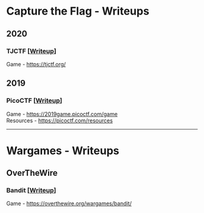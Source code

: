 # Capture the Flag - Writeups

## 2020

### TJCTF [[Writeup](https://github.com/sabinach/ctf/tree/master/2020_tjctf)]
Game - https://tjctf.org/


## 2019

### PicoCTF [[Writeup](https://github.com/sabinach/ctf/tree/master/2019_picoctf)]
Game - https://2019game.picoctf.com/game             
Resources - https://picoctf.com/resources

---

# Wargames - Writeups

## OverTheWire

### Bandit [[Writeup](https://github.com/sabinach/ctf/tree/master/overthewire/bandit)]
Game - https://overthewire.org/wargames/bandit/      
